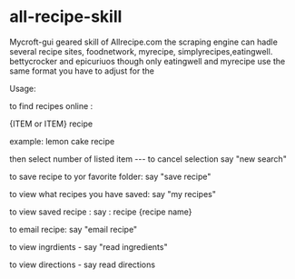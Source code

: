 # all-recipe-skill

Mycroft-gui geared skill of Allrecipe.com    the scraping engine can hadle several  recipe sites, foodnetwork, myrecipe, simplyrecipes,eatingwell. bettycrocker and epicuriuos   though only eatingwell and myrecipe  use the same format you have to adjust for the  

Usage:

to find recipes online :

 {ITEM or ITEM} recipe
 
 example:  lemon cake recipe
 
 then select number of listed item  ---
     to cancel selection say "new search"
     
to save recipe to yor favorite folder:
     say  "save recipe"
     
to view what recipes you have saved:
      say "my recipes"
      
to view  saved recipe :
       say : recipe {recipe name}
       
to email recipe:
       say "email recipe"

to view ingrdients - say "read ingredients"

to view directions - say read directions
